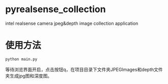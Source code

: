 # pyrealsense_collection
 intel realsense camera jpeg&depth image collection application
 
 # 使用方法
 ```python
 python main.py
 ```
 等待浏览界面开启，点击按钮q，在项目目录下文件夹JPEGImages和depth文件夹生成jpg图和深度图。

